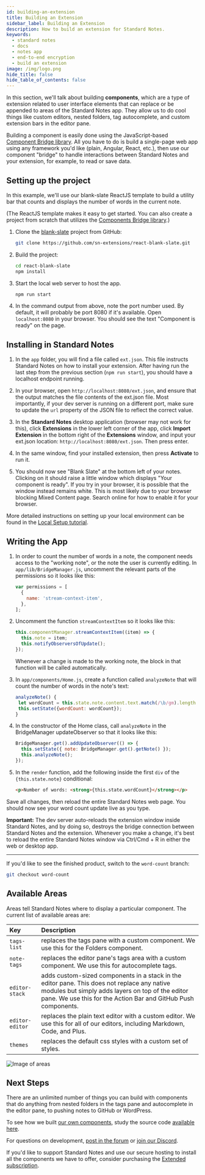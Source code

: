 ```yaml
---
id: building-an-extension
title: Building an Extension
sidebar_label: Building an Extension
description: How to build an extension for Standard Notes.
keywords:
  - standard notes
  - docs
  - notes app
  - end-to-end encryption
  - build an extension
image: /img/logo.png
hide_title: false
hide_table_of_contents: false
---
```


In this section, we'll talk about building **components**, which are a type of extension related to user interface elements that can replace or be appended to areas of the Standard Notes app. They allow us to do cool things like custom editors, nested folders, tag autocomplete, and custom extension bars in the editor pane.

Building a component is easily done using the JavaScript-based [Component Bridge library](https://github.com/sn-extensions/components-api). All you have to do is build a single-page web app using any framework you'd like (plain, Angular, React, etc.), then use our component "bridge" to handle interactions between Standard Notes and your extension, for example, to read or save data.

## Setting up the project

In this example, we'll use our blank-slate ReactJS template to build a utility bar that counts and displays the number of words in the current note.

(The ReactJS template makes it easy to get started. You can also create a project from scratch that utilizes the [Components Bridge library](https://github.com/sn-extensions/components-api).)

1. Clone the [blank-slate](https://github.com/sn-extensions/react-blank-slate) project from GitHub:

   ```bash
   git clone https://github.com/sn-extensions/react-blank-slate.git
   ```

1. Build the project:

   ```bash
   cd react-blank-slate
   npm install
   ```

1. Start the local web server to host the app.

   ```bash
   npm run start
   ```

1. In the command output from above, note the port number used. By default, it will probably be port 8080 if it's available. Open `localhost:8080` in your browser. You should see the text "Component is ready" on the page.

## Installing in Standard Notes

1. In the `app` folder, you will find a file called `ext.json`. This file instructs Standard Notes on how to install your extension. After having run the last step from the previous section (`npm run start`), you should have a localhost endpoint running.

1. In your browser, open `http://localhost:8080/ext.json`, and ensure that the output matches the file contents of the ext.json file. Most importantly, if your dev server is running on a different port, make sure to update the `url` property of the JSON file to reflect the correct value.

1. In the **Standard Notes** desktop application (browser may not work for this), click **Extensions** in the lower left corner of the app, click **Import Extension** in the bottom right of the **Extensions** window, and input your ext.json location: `http://localhost:8080/ext.json`. Then press enter.

1. In the same window, find your installed extension, then press **Activate** to run it.

1. You should now see "Blank Slate" at the bottom left of your notes. Clicking on it should raise a little window which displays "Your component is ready". If you try in your browser, it is possible that the window instead remains white. This is most likely due to your browser blocking Mixed Content page. Search online for how to enable it for your browser.

More detailed instructions on setting up your local environment can be found in the [Local Setup tutorial](/extensions/local-setup).

## Writing the App

1. In order to count the number of words in a note, the component needs access to the "working note", or the note the user is currently editing. In `app/lib/BridgeManager.js`, uncomment the relevant parts of the permissions so it looks like this:

   ```javascript
   var permissions = [
     {
       name: 'stream-context-item',
     },
   ];
   ```

1. Uncomment the function `streamContextItem` so it looks like this:

   ```javascript
   this.componentManager.streamContextItem((item) => {
     this.note = item;
     this.notifyObserversOfUpdate();
   });
   ```

   Whenever a change is made to the working note, the block in that function will be called automatically.

1. In `app/components/Home.js`, create a function called `analyzeNote` that will count the number of words in the note's text:

   ```javascript
   analyzeNote() {
   	let wordCount = this.state.note.content.text.match(/\b/gm).length / 2;
   	this.setState({wordCount: wordCount});
   }
   ```

1. In the constructor of the Home class, call `analyzeNote` in the BridgeManager updateObserver so that it looks like this:

   ```javascript
   BridgeManager.get().addUpdateObserver(() => {
     this.setState({ note: BridgeManager.get().getNote() });
     this.analyzeNote();
   });
   ```

1. In the `render` function, add the following inside the first `div` of the `{this.state.note}` conditional:

   ```html
   <p>Number of words: <strong>{this.state.wordCount}</strong></p>
   ```

Save all changes, then reload the entire Standard Notes web page. You should now see your word count update live as you type.

**Important:** The dev server auto-reloads the extension window inside Standard Notes, and by doing so, destroys the bridge connection between Standard Notes and the extension. Whenever you make a change, it's best to reload the entire Standard Notes window via Ctrl/Cmd + R in either the web or desktop app.

---

If you'd like to see the finished product, switch to the `word-count` branch:

```bash
git checkout word-count
```

## Available Areas

Areas tell Standard Notes where to display a particular component. The current list of available areas are:

| Key             | Description                                                                                                                                                                                                       |
| :-------------- | :---------------------------------------------------------------------------------------------------------------------------------------------------------------------------------------------------------------- |
| `tags-list`     | replaces the tags pane with a custom component. We use this for the Folders component.                                                                                                                            |
| `note-tags`     | replaces the editor pane's tags area with a custom component. We use this for autocomplete tags.                                                                                                                  |
| `editor-stack`  | adds custom-sized components in a stack in the editor pane. This does not replace any native modules but simply adds layers on top of the editor pane. We use this for the Action Bar and GitHub Push components. |
| `editor-editor` | replaces the plain text editor with a custom editor. We use this for all of our editors, including Markdown, Code, and Plus.                                                                                      |
| `themes`        | replaces the default css styles with a custom set of styles.                                                                                                                                                      |

![Image of areas](/img/extensions/areas.png)

## Next Steps

There are an unlimited number of things you can build with components that do anything from nested folders in the tags pane and autocomplete in the editor pane, to pushing notes to GitHub or WordPress.

To see how we built [our own components](https://standardnotes.com/extensions), study the source code [available here](https://github.com/sn-extensions).

For questions on development, [post in the forum](https://forum.standardnotes.org) or [join our Discord](https://standardnotes.com/discord).

If you'd like to support Standard Notes and use our secure hosting to install all the components we have to offer, consider purchasing the [Extended subscription](https://standardnotes.com/extended).
